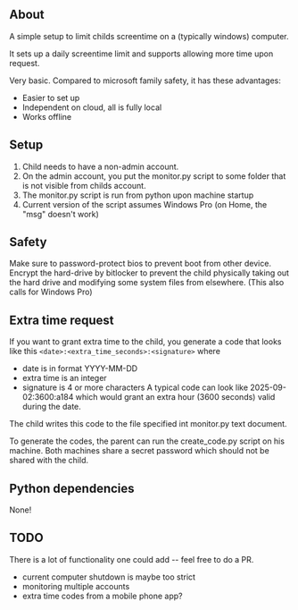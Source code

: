 ## About

A simple setup to limit childs screentime on a (typically windows) computer.

It sets up a daily screentime limit and supports allowing more time upon request.

Very basic. Compared to microsoft family safety, it has these advantages:

* Easier to set up
* Independent on cloud, all is fully local
* Works offline


## Setup

1. Child needs to have a non-admin account.
2. On the admin account, you put the monitor.py script to some folder that is not visible from childs account.
3. The monitor.py script is run from python upon machine startup
4. Current version of the script assumes Windows Pro (on Home, the "msg" doesn't work)

## Safety

Make sure to password-protect bios to prevent boot from other device.
Encrypt the hard-drive by bitlocker to prevent the child physically taking out the hard drive and modifying some system files from elsewhere. (This also calls for Windows Pro)

## Extra time request

If you want to grant extra time to the child, you generate a code that looks like this `<date>:<extra_time_seconds>:<signature>` where
* date is in format YYYY-MM-DD
* extra time is an integer
* signature is 4 or more characters
A typical code can look like 2025-09-02:3600:a184 which would grant an extra hour (3600 seconds) valid during the date.

The child writes this code to the file specified int monitor.py text document.

To generate the codes, the parent can run the create_code.py script on his machine.
Both machines share a secret password which should not be shared with the child.


## Python dependencies

None!


## TODO

There is a lot of functionality one could add -- feel free to do a PR.
* current computer shutdown is maybe too strict
* monitoring multiple accounts 
* extra time codes from a mobile phone app?

